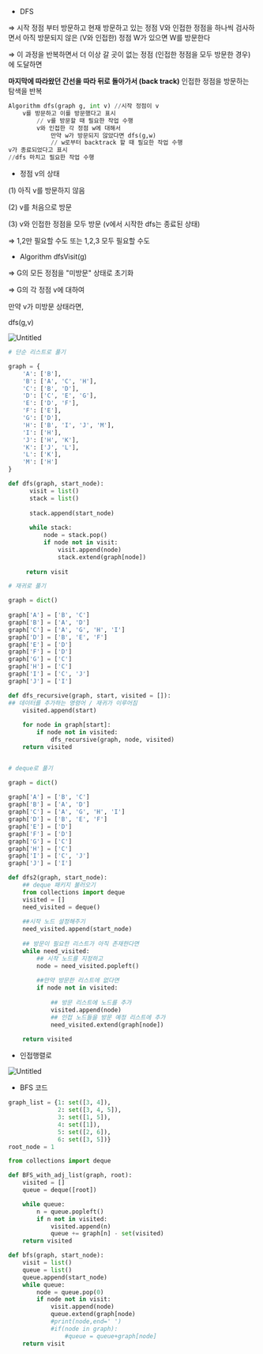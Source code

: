 - DFS

⇒ 시작 정점 부터 방문하고 현재 방문하고 있는 정점 V와 인접한 정점을 하나씩 검사하면서 아직 방문되지 않은 (V와 인접한) 정점 W가 있으면 W를 방문한다

⇒ 이 과정을 반복하면서 더 이상 갈 곳이 없는 정점 (인접한 정점을 모두 방문한 경우) 에 도달하면 

**마지막에 따라왔던 간선을 따라 뒤로 돌아가서 (back track)** 인접한 정점을 방문하는 탐색을 반복

```python
Algorithm dfs(graph g, int v) //시작 정점이 v
	v를 방문하고 이를 방문했다고 표시
		// v를 방문할 때 필요한 작업 수행
		v와 인접한 각 정점 w에 대해서
			만약 w가 방문되지 않았다면 dfs(g,w)
			// w로부터 backtrack 할 때 필요한 작업 수행
v가 종료되었다고 표시
//dfs 마치고 필요한 작업 수행
```

- 정점 v의 상태

(1) 아직 v를 방문하지 않음

(2) v를 처음으로 방문

(3) v와 인접한 정점을 모두 방문 (v에서 시작한 dfs는 종료된 상태)

⇒ 1,2만 필요할 수도 또는 1,2,3 모두 필요할 수도

- Algorithm dfsVisit(g)

⇒ G의 모든 정점을 "미방문" 상태로 초기화

⇒ G의 각 정점 v에 대하여

만약 v가 미방문 상태라면,  

dfs(g,v)

![Untitled](https://s3-us-west-2.amazonaws.com/secure.notion-static.com/63dc7143-91c9-4462-8ba4-b5ad4f0860b8/Untitled.png)

```python
# 단순 리스트로 풀기

graph = {
    'A': ['B'],
    'B': ['A', 'C', 'H'],
    'C': ['B', 'D'],
    'D': ['C', 'E', 'G'],
    'E': ['D', 'F'],
    'F': ['E'],
    'G': ['D'],
    'H': ['B', 'I', 'J', 'M'],
    'I': ['H'],
    'J': ['H', 'K'],
    'K': ['J', 'L'],
    'L': ['K'],
    'M': ['H']
}

def dfs(graph, start_node):
      visit = list()
      stack = list()
 
      stack.append(start_node)
 
      while stack:
          node = stack.pop()
          if node not in visit:
              visit.append(node)
              stack.extend(graph[node])
 
     return visit
```

```python
# 재귀로 풀기

graph = dict()
 
graph['A'] = ['B', 'C']
graph['B'] = ['A', 'D']
graph['C'] = ['A', 'G', 'H', 'I']
graph['D'] = ['B', 'E', 'F']
graph['E'] = ['D']
graph['F'] = ['D']
graph['G'] = ['C']
graph['H'] = ['C']
graph['I'] = ['C', 'J']
graph['J'] = ['I']

def dfs_recursive(graph, start, visited = []):
## 데이터를 추가하는 명령어 / 재귀가 이루어짐 
    visited.append(start)
 
    for node in graph[start]:
        if node not in visited:
            dfs_recursive(graph, node, visited)
    return visited
```

```python

# deque로 풀기

graph = dict()
 
graph['A'] = ['B', 'C']
graph['B'] = ['A', 'D']
graph['C'] = ['A', 'G', 'H', 'I']
graph['D'] = ['B', 'E', 'F']
graph['E'] = ['D']
graph['F'] = ['D']
graph['G'] = ['C']
graph['H'] = ['C']
graph['I'] = ['C', 'J']
graph['J'] = ['I']

def dfs2(graph, start_node):
    ## deque 패키지 불러오기
    from collections import deque
    visited = []
    need_visited = deque()
    
    ##시작 노드 설정해주기
    need_visited.append(start_node)
    
    ## 방문이 필요한 리스트가 아직 존재한다면
    while need_visited:
        ## 시작 노드를 지정하고
        node = need_visited.popleft()
 
        ##만약 방문한 리스트에 없다면
        if node not in visited:
 
            ## 방문 리스트에 노드를 추가
            visited.append(node)
            ## 인접 노드들을 방문 예정 리스트에 추가
            need_visited.extend(graph[node])
                
    return visited
```

- 인접행렬로

![Untitled](https://s3-us-west-2.amazonaws.com/secure.notion-static.com/8693301d-3e6d-458e-94ac-6c55b5786625/Untitled.png)

- BFS 코드

```python
graph_list = {1: set([3, 4]),
              2: set([3, 4, 5]),
              3: set([1, 5]),
              4: set([1]),
              5: set([2, 6]),
              6: set([3, 5])}
root_node = 1

from collections import deque

def BFS_with_adj_list(graph, root):
    visited = []
    queue = deque([root])

    while queue:
        n = queue.popleft()
        if n not in visited:
            visited.append(n)
            queue += graph[n] - set(visited)
    return visited
```

```python
def bfs(graph, start_node):
    visit = list()
    queue = list()
    queue.append(start_node)
    while queue:
        node = queue.pop(0)
        if node not in visit:
            visit.append(node)
            queue.extend(graph[node)
            #print(node,end=' ')
            #if(node in graph):
                #queue = queue+graph[node]
    return visit
```